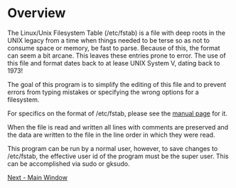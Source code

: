 # Overview
The Linux/Unix Filesystem Table (/etc/fstab) is a file with deep roots in the UNIX legacy from a time when things needed to be terse so as not to consume space or memory, be fast to parse. Because of this, the format can seem a bit arcane. This leaves these entries prone to error. The use of this file and format dates back to at lease UNIX System V,  dating back to 1973!

The goal of this program is to simplify the editing of this file and to prevent errors from typing mistakes or specifying the wrong options for a filesystem. 

For specifics on the format of /etc/fstab, please see the [manual page](http://man7.org/linux/man-pages/man5/fstab.5.html) for it.

When the file is read and written all lines with comments are preserved and the data are written to the file in the line order in which they were read.  

This program can be run by a normal user, however, to save changes to /etc/fstab, the effective user id of the program must be the super user. This can be accomplished via sudo or gksudo. 

[Next - Main Window](main.md)
